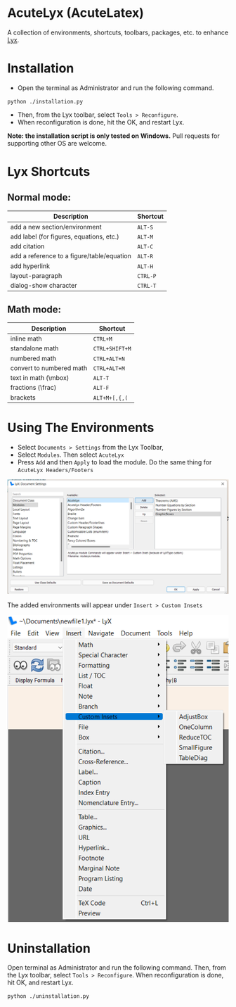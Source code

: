 # AcuteLyx (AcuteLatex)

A collection of environments, shortcuts, toolbars, packages, etc. to enhance [Lyx](https://www.lyx.org/Download#toc3).

# Installation

- Open the terminal as Administrator and run the following command.
```
python ./installation.py
```
- Then, from the Lyx toolbar, select `Tools > Reconfigure`.
- When reconfiguration is done, hit the OK, and restart Lyx.

**Note: the installation script is only tested on Windows.** Pull requests for supporting other OS are welcome.

# Lyx Shortcuts

## Normal mode:

Description                                | Shortcut
-------------------------------------------|---------
add a new section/environment              | `ALT-S`
add label (for figures, equations, etc.)   | `ALT-M`
add citation                               | `ALT-C`
add a reference to a figure/table/equation | `ALT-R`
add hyperlink                              | `ALT-H`
layout-paragraph                           | `CTRL-P`
dialog-show character                      | `CTRL-T`

## Math mode:

Description              | Shortcut
-------------------------|---------------
inline math              | `CTRL+M`
standalone math          | `CTRL+SHIFT+M`
numbered math            | `CTRL+ALT+N`
convert to numbered math | `CTRL+ALT+M`
text in math (\\mbox)    | `ALT-T`
fractions (\\frac)       | `ALT-F`
brackets                 | `ALT+M+[,{,(`

# Using The Environments

- Select `Documents > Settings` from the Lyx Toolbar,
- Select `Modules`. Then select `AcuteLyx`
- Press `Add` and then `Apply` to load the module. Do the same thing for `AcuteLyx Headers/Footers`

![loading-modules](images/loading-modules.png)

The added environments will appear under `Insert > Custom Insets`

![Custom Insets](images/custom-insets.png)

# Uninstallation

Open terminal as Administrator and run the following command. Then, from the Lyx toolbar, select `Tools > Reconfigure`. When reconfiguration is done, hit OK, and restart Lyx.
```
python ./uninstallation.py
```
